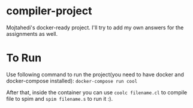 # compiler-project
Mojtahedi's docker-ready project. I'll try to add my own answers for the assignments as well.

# To Run
Use following command to run the project(you need to have docker and docker-compose installed):
```docker-compose run cool```

After that, inside the container you can use `coolc filename.cl` to compile file to spim and `spim filename.s` to run it :).
